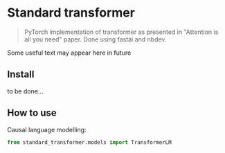 # Standard transformer
> PyTorch implementation of transformer as presented in "Attention is all you need" paper. Done using fastai and nbdev.


Some useful text may appear here in future

## Install

to be done...

## How to use

Causal language modelling:

```python
from standard_transformer.models import TransformerLM
```
